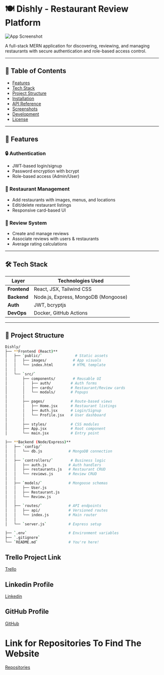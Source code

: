 # 🍽️ Dishly - Restaurant Review Platform

![App Screenshot](public/asset/images/mainScreen.png)

A full-stack MERN application for discovering, reviewing, and managing restaurants with secure authentication and role-based access control.

---

## 📜 Table of Contents
- [Features](#-features)
- [Tech Stack](#-tech-stack)
- [Project Structure](#-project-structure)
- [Installation](#-installation)
- [API Reference](#-api-reference)
- [Screenshots](#-screenshots)
- [Development](#-development)
- [License](#-license)

---

## 🌟 Features
### 🔒 Authentication
- JWT-based login/signup
- Password encryption with bcrypt
- Role-based access (Admin/User)

### 🏨 Restaurant Management
- Add restaurants with images, menus, and locations
- Edit/delete restaurant listings
- Responsive card-based UI

### 📝 Review System
- Create and manage reviews
- Associate reviews with users & restaurants
- Average rating calculations

---

## 🛠️ Tech Stack
| Layer        | Technologies Used                     |
|--------------|---------------------------------------|
| **Frontend** | React, JSX, Tailwind CSS              |
| **Backend**  | Node.js, Express, MongoDB (Mongoose)  |
| **Auth**     | JWT, bcryptjs                         |
| **DevOps**   | Docker, GitHub Actions                |

---

## 📂 Project Structure
```bash
Dishly/
├── **Frontend (React)**  
│   ├── `public/`               # Static assets  
│   │   ├── images/            # App visuals  
│   │   └── index.html         # HTML template  
│   │  
│   └── `src/`  
│       ├── components/        # Reusable UI  
│       │   ├── auth/         # Auth forms  
│       │   ├── cards/        # Restaurant/Review cards  
│       │   └── modals/       # Popups  
│       │  
│       ├── pages/            # Route-based views  
│       │   ├── Home.jsx      # Restaurant listings  
│       │   ├── Auth.jsx      # Login/Signup  
│       │   └── Profile.jsx   # User dashboard  
│       │  
│       ├── styles/           # CSS modules  
│       ├── App.jsx           # Root component  
│       └── main.jsx          # Entry point  

├── **Backend (Node/Express)**  
│   ├── `config/`              
│   │   └── db.js            # MongoDB connection  
│   │  
│   ├── `controllers/`        # Business logic  
│   │   ├── auth.js          # Auth handlers  
│   │   ├── restaurants.js   # Restaurant CRUD  
│   │   └── reviews.js       # Review CRUD  
│   │  
│   ├── `models/`            # Mongoose schemas  
│   │   ├── User.js  
│   │   ├── Restaurant.js  
│   │   └── Review.js  
│   │  
│   ├── `routes/`            # API endpoints  
│   │   ├── api/             # Versioned routes  
│   │   └── index.js         # Main router  
│   │  
│   └── `server.js`          # Express setup  

├── `.env`                   # Environment variables  
├── `.gitignore`  
└── `README.md`              # You're here!  
```

## Trello Project Link
[Trello](https://trello.com/invite/b/688b3054cf1dba1f9fee2d2d/ATTI41e0411ac8a0ac689155bb894e2b54fb2E66F765/restaurant-project-week-2)

## Linkedin Profile
[Linkedin](www.linkedin.com/in/salman-alhashime)

## GitHub Profile 
[GitHub](https://github.com/xpo1256)

# Link for Repositories To Find The Website
[Repositories](https://github.com/xpo1256/Project-week-2)